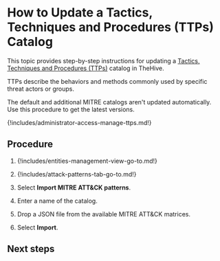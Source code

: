 # How to Update a Tactics, Techniques and Procedures (TTPs) Catalog

This topic provides step-by-step instructions for updating a [Tactics, Techniques and Procedures (TTPs)](about-ttps.md) catalog in TheHive.

TTPs describe the behaviors and methods commonly used by specific threat actors or groups.

The default and additional MITRE catalogs aren't updated automatically. Use this procedure to get the latest versions.

{!includes/administrator-access-manage-ttps.md!}

<h2>Procedure</h2>

1. {!includes/entities-management-view-go-to.md!}

2. {!includes/attack-patterns-tab-go-to.md!}

3. Select **Import MITRE ATT&CK patterns**.

4. Enter a name of the catalog.

5. Drop a JSON file from the available MITRE ATT&CK matrices.

6. Select **Import**.

<h2>Next steps</h2>